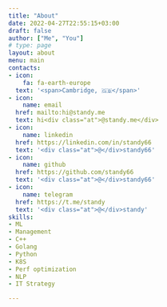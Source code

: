 ```yaml
---
title: "About"
date: 2022-04-27T22:55:15+03:00
draft: false
author: ["Me", "You"]
# type: page
layout: about
menu: main
contacts:
- icon:
    fa: fa-earth-europe
  text: '<span>Cambridge, 🇬🇧</span>'
- icon:
    name: email
  href: mailto:hi@standy.me
  text: hi<div class="at">@standy.me</div>
- icon:
    name: linkedin
  href: https://linkedin.com/in/standy66
  text: '<div class="at">@</div>standy66'
- icon:
    name: github
  href: https://github.com/standy66
  text: '<div class="at">@</div>standy66'
- icon:
    name: telegram
  href: https://t.me/standy
  text: '<div class="at">@</div>standy'
skills:
- ML
- Management
- C++
- Golang
- Python
- K8S
- Perf optimization
- NLP
- IT Strategy

---
```


